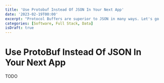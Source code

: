 ```yaml
---
title: 'Use Protobuf Instead Of JSON In Your Next App'
date: '2023-02-19T00:00'
excerpt: "Protocol Buffers are superior to JSON in many ways. Let's go through why you should use them in your next application."
categories: [Software, Full Stack, Data]
isDraft: true
---
```


# Use ProtoBuf Instead Of JSON In Your Next App

TODO
